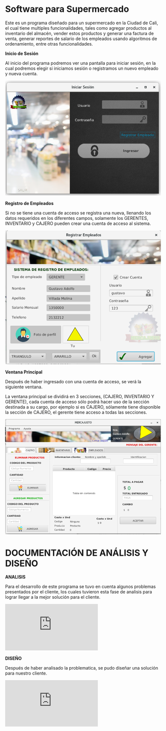 # Software para Supermercado

Este es un programa diseñado para un supermercado en la Ciudad de Cali, el cual tiene multiples funcionalidades, tales como agregar productos al inventario del almacén, vender estos productos y generar una factura de venta, generar reportes de salario de los empleados usando algoritmos de ordenamiento, entre otras funcionalidades.



**Inicio de Sesión**

Al inicio del programa podremos ver una pantalla para iniciar sesión, en la cual podremos elegir si iniciamos sesión o registramos un nuevo empleado y nueva cuenta.

![Pantalla Inicio](https://github.com/gustavovillada1/Software_de_mercado/blob/master/Mercajusto2/src/Proyecto%20Final/iniciosesion.png)

**Registro de Empleados**

Si no se tiene una cuenta de acceso se registra una nueva, llenando los datos requeridos en los diferentes campos, solamente los GERENTES, INVENTARIO y CAJERO pueden crear una cuenta de acceso al sistema.

![Registro Empleados](https://github.com/gustavovillada1/Software_de_mercado/blob/master/Mercajusto2/src/Proyecto%20Final/registrarempleado.png)


**Ventana Principal**

Después de haber ingresado con una cuenta de acceso, se verá la siguiente ventana.

La ventana principal se dividirá en 3 secciones, (CAJERO, INVENTARIO Y GERENTE), cada cuenta de acceso sólo podrá hacer uso de la sección destinada a su cargo, por ejemplo si es CAJERO, sólamente tiene disponible la sección de CAJERO, el gerente tiene acceso a todas las secciones.


![Pantalla Inicio](https://github.com/gustavovillada1/Software_de_mercado/blob/master/Mercajusto2/src/Proyecto%20Final/ventanaprincipal.png)



# DOCUMENTACIÓN DE ANÁLISIS Y DISEÑO

**ANALISIS**

Para el desarrollo de este programa se tuvo en cuenta algunos problemas presentados por el cliente, los cuales tuvieron esta fase de analisis para lograr llegar a la mejor solución para el cliente.

![Pantalla Inicio](https://github.com/gustavovillada1/Software_de_mercado/blob/master/Analisis.pdf)



**DISEÑO**

Después de haber analisado la problematica, se pudo diseñar una solución para nuestro cliente.

![Pantalla Inicio](https://github.com/gustavovillada1/Software_de_mercado/blob/master/dise%C3%B1o.pdf)

